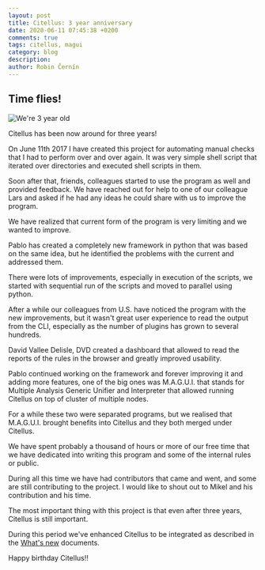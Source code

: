 ```yaml
---
layout: post
title: Citellus: 3 year anniversary
date: 2020-06-11 07:45:38 +0200
comments: true
tags: citellus, magui
category: blog
description:
author: Robin Černín
---
```


## Time flies!

![We're 3 year old]({attach}images/3year.jpg)

Citellus has been now around for three years!

On June 11th 2017 I have created this project for automating manual checks that I had to perform over and over again. It was very simple shell script that iterated over directories and executed shell scripts in them.

Soon after that, friends, colleagues started to use the program as well and provided feedback. We have reached out for help to one of our colleague Lars and asked if he had any ideas he could share with us to improve the program.

We have realized that current form of the program is very limiting and we wanted to improve.

Pablo has created a completely new framework in python that was based on the same idea, but he identified the problems with the current and addressed them.

There were lots of improvements, especially in execution of the scripts, we started with sequential run of the scripts and moved to parallel using python.

After a while our colleagues from U.S. have noticed the program with the new improvements, but it wasn't great user experience to read the output from the CLI, especially as the number of plugins has grown to several hundreds.

David Vallee Delisle, DVD created a dashboard that allowed to read the reports of the rules in the browser and greatly improved usability.

Pablo continued working on the framework and forever improving it and adding more features, one of the big ones was M.A.G.U.I. that stands for Multiple Analysis Generic Unifier and Interpreter that allowed running Citellus on top of cluster of multiple nodes.

For a while these two were separated programs, but we realised that M.A.G.U.I. brought benefits into Citellus and they both merged under Citellus.

We have spent probably a thousand of hours or more of our free time that we have dedicated into writing this program and some of the internal rules or public.

During all this time we have had contributors that came and went, and some are still contributing to the project. I would like to shout out to Mikel and his contribution and his time.

The most important thing with this project is that even after three years, Citellus is still important.

During this period we've enhanced Citellus to be integrated as described in the [What's new]({tag}whatsnew) documents.

Happy birthday Citellus!!
